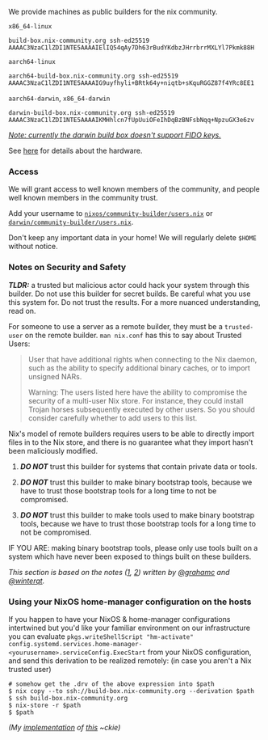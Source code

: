 We provide machines as public builders for the nix community.

`x86_64-linux`

```
build-box.nix-community.org ssh-ed25519 AAAAC3NzaC1lZDI1NTE5AAAAIElIQ54qAy7Dh63rBudYKdbzJHrrbrrMXLYl7Pkmk88H
```

`aarch64-linux`

```
aarch64-build-box.nix-community.org ssh-ed25519 AAAAC3NzaC1lZDI1NTE5AAAAIG9uyfhyli+BRtk64y+niqtb+sKquRGGZ87f4YRc8EE1
```

`aarch64-darwin`, `x86_64-darwin`

```
darwin-build-box.nix-community.org ssh-ed25519 AAAAC3NzaC1lZDI1NTE5AAAAIKMHhlcn7fUpUuiOFeIhDqBzBNFsbNqq+NpzuGX3e6zv
```

[_Note: currently the darwin build box doesn't support FIDO keys._](https://github.com/nix-community/infra/issues/1007)

See [here](./infrastructure.md#community-builders) for details about the hardware.

### Access

We will grant access to well known members of the community, and people well known members in the community trust.

Add your username to [`nixos/community-builder/users.nix`](https://github.com/nix-community/infra/blob/master/modules/nixos/community-builder/users.nix) or [`darwin/community-builder/users.nix`](https://github.com/nix-community/infra/blob/master/modules/darwin/community-builder/users.nix).

Don't keep any important data in your home! We will regularly delete `$HOME` without notice.

### Notes on Security and Safety

**_TLDR:_** a trusted but malicious actor could hack your system through this builder. Do not use this builder for secret builds. Be careful what you use this system for. Do not trust the results. For a more nuanced understanding, read on.

For someone to use a server as a remote builder, they must be a `trusted-user` on the remote builder. `man nix.conf` has this to say about Trusted Users:

> User that have additional rights when connecting to the Nix daemon, such as the ability to specify additional binary caches, or to import unsigned NARs.
>
> Warning: The users listed here have the ability to compromise the security of a multi-user Nix store. For instance, they could install Trojan horses subsequently executed by other users. So you should consider carefully whether to add users to this list.

Nix's model of remote builders requires users to be able to directly import files in to the Nix store, and there is no guarantee what they import hasn't been maliciously modified.

1. **_DO NOT_** trust this builder for systems that contain private data or tools.

2. **_DO NOT_** trust this builder to make binary bootstrap tools, because we have to trust those bootstrap tools for a long time to not be compromised.

3. **_DO NOT_** trust this builder to make tools used to make binary bootstrap tools, because we have to trust those bootstrap tools for a long time to not be compromised.

IF YOU ARE: making binary bootstrap tools, please only use tools built on a system which have never been exposed to things built on these builders.

_This section is based on the notes ([1](https://github.com/NixOS/aarch64-build-box), [2](https://github.com/nix-community/darwin-build-box)) written by [@grahamc](https://github.com/grahamc) and [@winterqt](https://github.com/winterqt)._

### Using your NixOS home-manager configuration on the hosts

If you happen to have your NixOS & home-manager configurations intertwined but you'd like your familiar environment on our infrastructure you can evaluate `pkgs.writeShellScript "hm-activate" config.systemd.services.home-manager-<yourusername>.serviceConfig.ExecStart` from your NixOS configuration, and send this derivation to be realized remotely: (in case you aren't a Nix trusted user)

```console
# somehow get the .drv of the above expression into $path
$ nix copy --to ssh://build-box.nix-community.org --derivation $path
$ ssh build-box.nix-community.org
$ nix-store -r $path
$ $path
```

_(My [implementation](https://github.com/ckiee/nixfiles/blob/aac57f56e417e31f00fd495d8a30fb399ecbc19b/deploy/hm-only.nix#L10) of [this](https://github.com/ckiee/nixfiles/blob/aac57f56e417e31f00fd495d8a30fb399ecbc19b/bin/c#L92-L95) ~ckie)_
